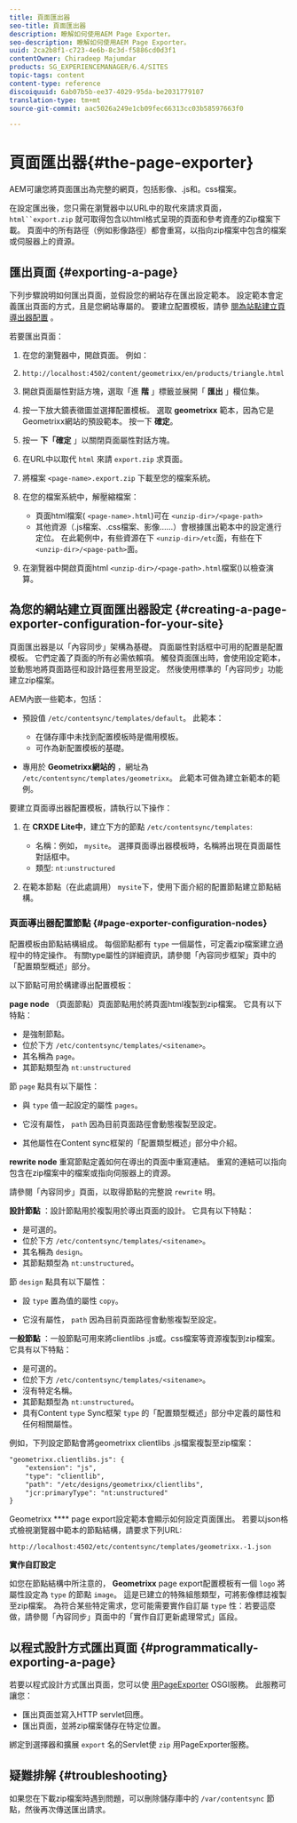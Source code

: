 ```yaml
---
title: 頁面匯出器
seo-title: 頁面匯出器
description: 瞭解如何使用AEM Page Exporter。
seo-description: 瞭解如何使用AEM Page Exporter。
uuid: 2ca2b8f1-c723-4e6b-8c3d-f5886cd0d3f1
contentOwner: Chiradeep Majumdar
products: SG_EXPERIENCEMANAGER/6.4/SITES
topic-tags: content
content-type: reference
discoiquuid: 6ab07b5b-ee37-4029-95da-be2031779107
translation-type: tm+mt
source-git-commit: aac5026a249e1cb09fec66313cc03b58597663f0

---
```



# 頁面匯出器{#the-page-exporter}

AEM可讓您將頁面匯出為完整的網頁，包括影像、.js和。css檔案。

在設定匯出後，您只需在瀏覽器中以URL中的取代來請求頁面， `html``export.zip` 就可取得包含以html格式呈現的頁面和參考資產的Zip檔案下載。 頁面中的所有路徑（例如影像路徑）都會重寫，以指向zip檔案中包含的檔案或伺服器上的資源。

## 匯出頁面 {#exporting-a-page}

下列步驟說明如何匯出頁面，並假設您的網站存在匯出設定範本。 設定範本會定義匯出頁面的方式，且是您網站專屬的。 要建立配置模板，請參 [閱為站點建立頁導出器配置](#creating-a-page-exporter-configuration-for-your-site) 。

若要匯出頁面：

1. 在您的瀏覽器中，開啟頁面。 例如：
1. `http://localhost:4502/content/geometrixx/en/products/triangle.html`
1. 開啟頁面屬性對話方塊，選取「進 **階** 」標籤並展開「 **匯出** 」欄位集。

1. 按一下放大鏡表徵圖並選擇配置模板。 選取 **geometrixx** 範本，因為它是Geometrixx網站的預設範本。 按一下 **確定**。

1. 按一 **下「確定** 」以關閉頁面屬性對話方塊。
1. 在URL中以取代 `html` 來請 `export.zip` 求頁面。

1. 將檔案 `<page-name>.export.zip` 下載至您的檔案系統。

1. 在您的檔案系統中，解壓縮檔案：

   * 頁面html檔案( `<page-name>.html`)可在 `<unzip-dir>/<page-path>`
   * 其他資源（.js檔案、.css檔案、影像……）會根據匯出範本中的設定進行定位。 在此範例中，有些資源在下 `<unzip-dir>/etc`面，有些在下 `<unzip-dir>/<page-path>`面。

1. 在瀏覽器中開啟頁面html `<unzip-dir>/<page-path>.html`檔案()以檢查演算。

## 為您的網站建立頁面匯出器設定 {#creating-a-page-exporter-configuration-for-your-site}

頁面匯出器是以「內容同步」架構為基礎。 頁面屬性對話框中可用的配置是配置模板。 它們定義了頁面的所有必需依賴項。 觸發頁面匯出時，會使用設定範本，並動態地將頁面路徑和設計路徑套用至設定。 然後使用標準的「內容同步」功能建立zip檔案。

AEM內嵌一些範本，包括：

* 預設值 `/etc/contentsync/templates/default`。 此範本：

   * 在儲存庫中未找到配置模板時是備用模板。
   * 可作為新配置模板的基礎。

* 專用於 **Geometrixx網站的** ，網址為 `/etc/contentsync/templates/geometrixx`。 此範本可做為建立新範本的範例。

要建立頁面導出器配置模板，請執行以下操作：

1. 在 **CRXDE Lite中**，建立下方的節點 `/etc/contentsync/templates`:

   * 名稱：例如， `mysite`。 選擇頁面導出器模板時，名稱將出現在頁面屬性對話框中。
   * 類型: `nt:unstructured`

1. 在範本節點（在此處調用） `mysite`下，使用下面介紹的配置節點建立節點結構。

### 頁面導出器配置節點 {#page-exporter-configuration-nodes}

配置模板由節點結構組成。 每個節點都有 `type` 一個屬性，可定義zip檔案建立過程中的特定操作。 有關type屬性的詳細資訊，請參閱「內容同步框架」頁中的「配置類型概述」部分。

以下節點可用於構建導出配置模板：

**page node** （頁面節點）頁面節點用於將頁面html複製到zip檔案。 它具有以下特點：

* 是強制節點。
* 位於下方 `/etc/contentsync/templates/<sitename>`。
* 其名稱為 `page`。
* 其節點類型為 `nt:unstructured`

節 `page` 點具有以下屬性：

* 與 `type` 值一起設定的屬性 `pages`。

* 它沒有屬性， `path` 因為目前頁面路徑會動態複製至設定。

* 其他屬性在Content sync框架的「配置類型概述」部分中介紹。

**rewrite node** 重寫節點定義如何在導出的頁面中重寫連結。 重寫的連結可以指向包含在zip檔案中的檔案或指向伺服器上的資源。

請參閱「內容同步」頁面，以取得節點的完整說 `rewrite` 明。

**設計節點** ：設計節點用於複製用於導出頁面的設計。 它具有以下特點：

* 是可選的。
* 位於下方 `/etc/contentsync/templates/<sitename>`。
* 其名稱為 `design`。
* 其節點類型為 `nt:unstructured`。

節 `design` 點具有以下屬性：

* 設 `type` 置為值的屬性 `copy`。

* 它沒有屬性， `path` 因為目前頁面路徑會動態複製至設定。

**一般節點** ：一般節點可用來將clientlibs .js或。css檔案等資源複製到zip檔案。 它具有以下特點：

* 是可選的。
* 位於下方 `/etc/contentsync/templates/<sitename>`。
* 沒有特定名稱。
* 其節點類型為 `nt:unstructured`。
* 具有Content `type` Sync框架 `type` 的「配置類型概述」部分中定義的屬性和任何相關屬性。

例如，下列設定節點會將geometrixx clientlibs .js檔案複製至zip檔案：

```xml
"geometrixx.clientlibs.js": {
    "extension": "js",
    "type": "clientlib",
    "path": "/etc/designs/geometrixx/clientlibs",
    "jcr:primaryType": "nt:unstructured"
}
```

Geometrixx **** page export設定範本會顯示如何設定頁面匯出。 若要以json格式檢視瀏覽器中範本的節點結構，請要求下列URL:

`http://localhost:4502/etc/contentsync/templates/geometrixx.-1.json`

**實作自訂設定**

如您在節點結構中所注意的， **Geometrixx** page export配置模板有一個 `logo` 將屬性設定為 `type` 的節點 `image`。 這是已建立的特殊組態類型，可將影像標誌複製至zip檔案。 為符合某些特定需求，您可能需要實作自訂屬 `type` 性：若要這麼做，請參閱「內容同步」頁面中的「實作自訂更新處理常式」區段。

## 以程式設計方式匯出頁面 {#programmatically-exporting-a-page}

若要以程式設計方式匯出頁面，您可以使 [用PageExporter](https://helpx.adobe.com/experience-manager/6-4/sites/developing/using/reference-materials/javadoc/index.html?com/day/cq/wcm/contentsync/PageExporter.html) OSGI服務。 此服務可讓您：

* 匯出頁面並寫入HTTP servlet回應。
* 匯出頁面，並將zip檔案儲存在特定位置。

綁定到選擇器和擴展 `export` 名的Servlet使 `zip` 用PageExporter服務。

## 疑難排解 {#troubleshooting}

如果您在下載zip檔案時遇到問題，可以刪除儲存庫中的 `/var/contentsync` 節點，然後再次傳送匯出請求。

